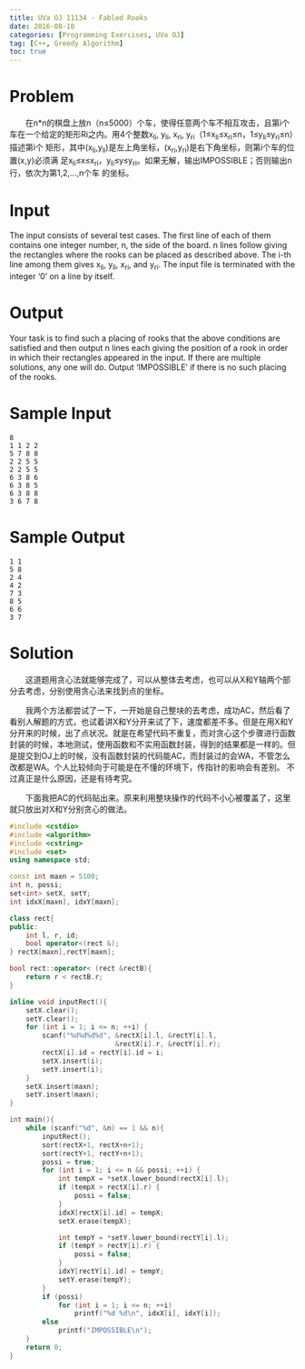 ```yaml
---
title: UVa OJ 11134 - Fabled Rooks
date: 2016-08-10
categories: [Programming Exercises, UVa OJ]
tag: [C++, Greedy Algorithm]
toc: true
---
```

# **Problem**
&emsp;&emsp;在n*n的棋盘上放n（n≤5000）个车，使得任意两个车不相互攻击，且第i个 车在一个给定的矩形Ri之内。用4个整数x<sub>li</sub>, y<sub>li</sub>, x<sub>ri</sub>, y<sub>ri</sub>（1≤x<sub>li</sub>≤x<sub>ri</sub>≤n，1≤y<sub>li</sub>≤y<sub>ri</sub>≤n）描述第i个 矩形，其中(x<sub>li</sub>,y<sub>li</sub>)是左上角坐标，(x<sub>ri</sub>,y<sub>ri</sub>)是右下角坐标，则第i个车的位置(x,y)必须满 足x<sub>li</sub>≤x≤x<sub>ri</sub>，y<sub>li</sub>≤y≤y<sub>ri</sub>。如果无解，输出IMPOSSIBLE；否则输出n行，依次为第1,2,…,n个车 的坐标。

<!-- more -->

# **Input**
The input consists of several test cases. The first line of each of them contains one integer number, n, the side of the board. n lines follow giving the rectangles where the rooks can be placed as described above. The i-th line among them gives x<sub>li</sub>, y<sub>li</sub>, x<sub>ri</sub>, and y<sub>ri</sub>. The input file is terminated with the integer ‘0’ on a line by itself.

# **Output**
Your task is to find such a placing of rooks that the above conditions are satisfied and then output n lines each giving the position of a rook in order in which their rectangles appeared in the input. If there are multiple solutions, any one will do. Output ‘IMPOSSIBLE’ if there is no such placing of the rooks.

# **Sample Input**
```
8
1 1 2 2
5 7 8 8
2 2 5 5
2 2 5 5
6 3 8 6
6 3 8 5
6 3 8 8
3 6 7 8
```

# **Sample Output**
```
1 1
5 8
2 4
4 2
7 3
8 5
6 6
3 7
```

# **Solution**
&emsp;&emsp;这道题用贪心法就能够完成了，可以从整体去考虑，也可以从X和Y轴两个部分去考虑，分别使用贪心法来找到点的坐标。  

&emsp;&emsp;我两个方法都尝试了一下，一开始是自己整块的去考虑，成功AC，然后看了看别人解题的方式，也试着讲X和Y分开来试了下，速度都差不多。但是在用X和Y分开来的时候，出了点状况。就是在希望代码不重复，而对贪心这个步骤进行函数封装的时候，本地测试，使用函数和不实用函数封装，得到的结果都是一样的。但是提交到OJ上的时候，没有函数封装的代码能AC，而封装过的会WA，不管怎么改都是WA。个人比较倾向于可能是在不懂的环境下，传指针的影响会有差别。
不过真正是什么原因，还是有待考究。  

&emsp;&emsp;下面我把AC的代码贴出来。原来利用整块操作的代码不小心被覆盖了，这里就只放出对X和Y分别贪心的做法。  

```C++
#include <cstdio>
#include <algorithm>
#include <cstring>
#include <set>
using namespace std;

const int maxn = 5100;
int n, possi;
set<int> setX, setY;
int idxX[maxn], idxY[maxn]; 

class rect{
public:
	int l, r, id;
	bool operator<(rect &);
} rectX[maxn],rectY[maxn];

bool rect::operator< (rect &rectB){
	return r < rectB.r;
}

inline void inputRect(){
	setX.clear();
	setY.clear();
	for (int i = 1; i <= n; ++i) {
		scanf("%d%d%d%d", &rectX[i].l, &rectY[i].l,
						  &rectX[i].r, &rectY[i].r);
		rectX[i].id = rectY[i].id = i;
		setX.insert(i);
		setY.insert(i);
	}
	setX.insert(maxn);
	setY.insert(maxn);
}

int main(){
	while (scanf("%d", &n) == 1 && n){
		inputRect();
		sort(rectX+1, rectX+n+1);
		sort(rectY+1, rectY+n+1);
		possi = true;
		for (int i = 1; i <= n && possi; ++i) {
			int tempX = *setX.lower_bound(rectX[i].l);
			if (tempX > rectX[i].r) { 
				possi = false;
			}
			idxX[rectX[i].id] = tempX;
			setX.erase(tempX);

			int tempY = *setY.lower_bound(rectY[i].l);
			if (tempY > rectY[i].r) { 
				possi = false;
			}
			idxY[rectY[i].id] = tempY;
			setY.erase(tempY);
		}
		if (possi)
			for (int i = 1; i <= n; ++i)
				printf("%d %d\n", idxX[i], idxY[i]);
		else
			printf("IMPOSSIBLE\n");
	}
	return 0;
}
```
